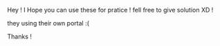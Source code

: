 Hey ! I Hope you can use these for pratice ! fell free to give solution XD !

they using their own portal :(

Thanks !